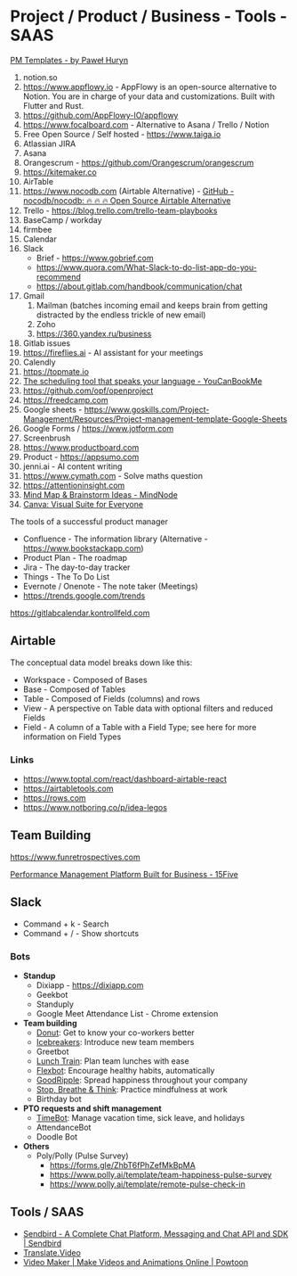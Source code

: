 # Project / Product / Business - Tools - SAAS

[PM Templates - by Paweł Huryn](https://www.productcompass.pm/p/templates)

1. notion.so
 1. https://www.appflowy.io - AppFlowy is an open-source alternative to Notion. You are in charge of your data and customizations. Built with Flutter and Rust.
 2. https://github.com/AppFlowy-IO/appflowy
 3. https://www.focalboard.com - Alternative to Asana / Trello / Notion
2. Free Open Source / Self hosted - https://www.taiga.io
3. Atlassian JIRA
4. Asana
5. Orangescrum - https://github.com/Orangescrum/orangescrum
6. https://kitemaker.co
7. AirTable
 1. https://www.nocodb.com (Airtable Alternative) - [GitHub - nocodb/nocodb: 🔥 🔥 🔥 Open Source Airtable Alternative](https://github.com/nocodb/nocodb)
8. Trello - https://blog.trello.com/trello-team-playbooks
9. BaseCamp / workday
10. firmbee
11. Calendar
12. Slack
    - Brief - https://www.gobrief.com
    - https://www.quora.com/What-Slack-to-do-list-app-do-you-recommend
    - https://about.gitlab.com/handbook/communication/chat
13. Gmail
      1. Mailman (batches incoming email and keeps brain from getting distracted by the endless trickle of new email)
      2. Zoho
      3. https://360.yandex.ru/business
14. Gitlab issues
15. https://fireflies.ai - AI assistant for your meetings
16. Calendly
 1. https://topmate.io
 2. [The scheduling tool that speaks your language - YouCanBookMe](https://youcanbook.me/)
17. https://github.com/opf/openproject
18. https://freedcamp.com
19. Google sheets - https://www.goskills.com/Project-Management/Resources/Project-management-template-Google-Sheets
20. Google Forms / https://www.jotform.com
21. Screenbrush
22. https://www.productboard.com
23. Product - https://appsumo.com
24. jenni.ai - AI content writing
25. https://www.cymath.com - Solve maths question
26. https://attentioninsight.com
27. [Mind Map & Brainstorm Ideas - MindNode](https://www.mindnode.com/)
 1. [Canva: Visual Suite for Everyone](https://www.canva.com)

The tools of a successful product manager

- Confluence - The information library (Alternative - https://www.bookstackapp.com)
- Product Plan - The roadmap
- Jira - The day-to-day tracker
- Things - The To Do List
- Evernote / Onenote - The note taker (Meetings)
- https://trends.google.com/trends

https://gitlabcalendar.kontrollfeld.com

## Airtable

The conceptual data model breaks down like this:

- Workspace - Composed of Bases
- Base - Composed of Tables
- Table - Composed of Fields (columns) and rows
- View - A perspective on Table data with optional filters and reduced Fields
- Field - A column of a Table with a Field Type; see here for more information on Field Types

### Links

- https://www.toptal.com/react/dashboard-airtable-react
- https://airtabletools.com
- https://rows.com
- https://www.notboring.co/p/idea-legos

## Team Building

https://www.funretrospectives.com

[Performance Management Platform Built for Business - 15Five](https://www.15five.com/)

## Slack

- Command + k - Search
- Command + / - Show shortcuts

### Bots

- **Standup**
  - Dixiapp - https://dixiapp.com
  - Geekbot
  - Standuply
  - Google Meet Attendance List - Chrome extension
- **Team building**
  - [Donut](https://zapier.com/blog/best-free-slack-apps/#donut): Get to know your co-workers better
  - [Icebreakers](https://zapier.com/blog/best-free-slack-apps/#icebreakers): Introduce new team members
  - Greetbot
  - [Lunch Train](https://zapier.com/blog/best-free-slack-apps/#lunchtrain): Plan team lunches with ease
  - [Flexbot](https://zapier.com/blog/best-free-slack-apps/#flexbot): Encourage healthy habits, automatically
  - [GoodRipple](https://zapier.com/blog/best-free-slack-apps/#goodripple): Spread happiness throughout your company
  - [Stop, Breathe & Think](https://zapier.com/blog/best-free-slack-apps/#stopbreathethink): Practice mindfulness at work
  - Birthday bot
- **PTO requests and shift management**
  - [TimeBot](https://zapier.com/blog/best-free-slack-apps/#timebot): Manage vacation time, sick leave, and holidays
  - AttendanceBot
  - Doodle Bot
- **Others**
  - Poly/Polly (Pulse Survey)
    - https://forms.gle/ZhbT6fPhZefMkBpMA
    - https://www.polly.ai/template/team-happiness-pulse-survey
    - https://www.polly.ai/template/remote-pulse-check-in

## Tools / SAAS

- [Sendbird - A Complete Chat Platform, Messaging and Chat API and SDK | Sendbird](https://sendbird.com/)
- [Translate.Video](https://www.translate.video/)
- [Video Maker | Make Videos and Animations Online | Powtoon](https://www.powtoon.com/)

